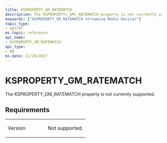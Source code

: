 ```yaml
---
title: KSPROPERTY_GM_RATEMATCH
description: The KSPROPERTY\_GM\_RATEMATCH property is not currently supported.
keywords: ["KSPROPERTY_GM_RATEMATCH Streaming Media Devices"]
topic_type:
- apiref
ms.topic: reference
api_name:
- KSPROPERTY_GM_RATEMATCH
api_type:
- NA
ms.date: 11/28/2017
---
```


# KSPROPERTY\_GM\_RATEMATCH


The KSPROPERTY\_GM\_RATEMATCH property is not currently supported.

## Requirements

<table>
<colgroup>
<col width="50%" />
<col width="50%" />
</colgroup>
<tbody>
<tr class="odd">
<td><p>Version</p></td>
<td><p>Not supported.</p></td>
</tr>
</tbody>
</table>

 

 





